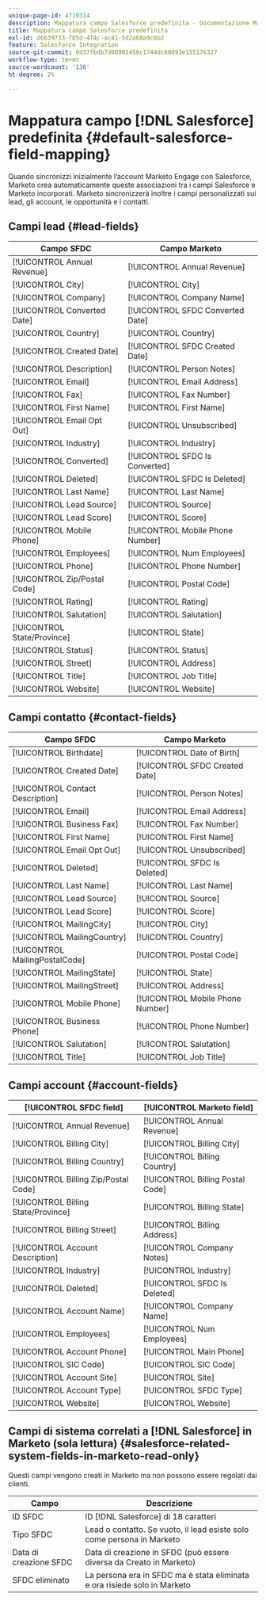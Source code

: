 ```yaml
---
unique-page-id: 4719314
description: Mappatura campo Salesforce predefinita - Documentazione Marketo - Documentazione del prodotto
title: Mappatura campo Salesforce predefinita
exl-id: d6639733-f85d-4f4c-ac41-5d2a68a9c6b2
feature: Salesforce Integration
source-git-commit: 0d37fbdb7d08901458c1744dc68893e155176327
workflow-type: tm+mt
source-wordcount: '138'
ht-degree: 2%

---
```


# Mappatura campo [!DNL Salesforce] predefinita {#default-salesforce-field-mapping}

Quando sincronizzi inizialmente l’account Marketo Engage con Salesforce, Marketo crea automaticamente queste associazioni tra i campi Salesforce e Marketo incorporati. Marketo sincronizzerà inoltre i campi personalizzati sui lead, gli account, le opportunità e i contatti.

## Campi lead {#lead-fields}

| Campo SFDC | Campo Marketo |
|---|---|
| [!UICONTROL Annual Revenue] | [!UICONTROL Annual Revenue] |
| [!UICONTROL City] | [!UICONTROL City] |
| [!UICONTROL Company] | [!UICONTROL Company Name] |
| [!UICONTROL Converted Date] | [!UICONTROL SFDC Converted Date] |
| [!UICONTROL Country] | [!UICONTROL Country] |
| [!UICONTROL Created Date] | [!UICONTROL SFDC Created Date] |
| [!UICONTROL Description] | [!UICONTROL Person Notes] |
| [!UICONTROL Email] | [!UICONTROL Email Address] |
| [!UICONTROL Fax] | [!UICONTROL Fax Number] |
| [!UICONTROL First Name] | [!UICONTROL First Name] |
| [!UICONTROL Email Opt Out] | [!UICONTROL Unsubscribed] |
| [!UICONTROL Industry] | [!UICONTROL Industry] |
| [!UICONTROL Converted] | [!UICONTROL SFDC Is Converted] |
| [!UICONTROL Deleted] | [!UICONTROL SFDC Is Deleted] |
| [!UICONTROL Last Name] | [!UICONTROL Last Name] |
| [!UICONTROL Lead Source] | [!UICONTROL Source] |
| [!UICONTROL Lead Score] | [!UICONTROL Score] |
| [!UICONTROL Mobile Phone] | [!UICONTROL Mobile Phone Number] |
| [!UICONTROL Employees] | [!UICONTROL Num Employees] |
| [!UICONTROL Phone] | [!UICONTROL Phone Number] |
| [!UICONTROL Zip/Postal Code] | [!UICONTROL Postal Code] |
| [!UICONTROL Rating] | [!UICONTROL Rating] |
| [!UICONTROL Salutation] | [!UICONTROL Salutation] |
| [!UICONTROL State/Province] | [!UICONTROL State] |
| [!UICONTROL Status] | [!UICONTROL Status] |
| [!UICONTROL Street] | [!UICONTROL Address] |
| [!UICONTROL Title] | [!UICONTROL Job Title] |
| [!UICONTROL Website] | [!UICONTROL Website] |

## Campi contatto {#contact-fields}

| Campo SFDC | Campo Marketo |
|---|---|
| [!UICONTROL Birthdate] | [!UICONTROL Date of Birth] |
| [!UICONTROL Created Date] | [!UICONTROL SFDC Created Date] |
| [!UICONTROL Contact Description] | [!UICONTROL Person Notes] |
| [!UICONTROL Email] | [!UICONTROL Email Address] |
| [!UICONTROL Business Fax] | [!UICONTROL Fax Number] |
| [!UICONTROL First Name] | [!UICONTROL First Name] |
| [!UICONTROL Email Opt Out] | [!UICONTROL Unsubscribed] |
| [!UICONTROL Deleted] | [!UICONTROL SFDC Is Deleted] |
| [!UICONTROL Last Name] | [!UICONTROL Last Name] |
| [!UICONTROL Lead Source] | [!UICONTROL Source] |
| [!UICONTROL Lead Score] | [!UICONTROL Score] |
| [!UICONTROL MailingCity] | [!UICONTROL City] |
| [!UICONTROL MailingCountry] | [!UICONTROL Country] |
| [!UICONTROL MailingPostalCode] | [!UICONTROL Postal Code] |
| [!UICONTROL MailingState] | [!UICONTROL State] |
| [!UICONTROL MailingStreet] | [!UICONTROL Address] |
| [!UICONTROL Mobile Phone] | [!UICONTROL Mobile Phone Number] |
| [!UICONTROL Business Phone] | [!UICONTROL Phone Number] |
| [!UICONTROL Salutation] | [!UICONTROL Salutation] |
| [!UICONTROL Title] | [!UICONTROL Job Title] |

## Campi account {#account-fields}

| [!UICONTROL SFDC field] | [!UICONTROL Marketo field] |
|---|---|
| [!UICONTROL Annual Revenue] | [!UICONTROL Annual Revenue] |
| [!UICONTROL Billing City] | [!UICONTROL Billing City] |
| [!UICONTROL Billing Country] | [!UICONTROL Billing Country] |
| [!UICONTROL Billing Zip/Postal Code] | [!UICONTROL Billing Postal Code] |
| [!UICONTROL Billing State/Province] | [!UICONTROL Billing State] |
| [!UICONTROL Billing Street] | [!UICONTROL Billing Address] |
| [!UICONTROL Account Description] | [!UICONTROL Company Notes] |
| [!UICONTROL Industry] | [!UICONTROL Industry] |
| [!UICONTROL Deleted] | [!UICONTROL SFDC Is Deleted] |
| [!UICONTROL Account Name] | [!UICONTROL Company Name] |
| [!UICONTROL Employees] | [!UICONTROL Num Employees] |
| [!UICONTROL Account Phone] | [!UICONTROL Main Phone] |
| [!UICONTROL SIC Code] | [!UICONTROL SIC Code] |
| [!UICONTROL Account Site] | [!UICONTROL Site] |
| [!UICONTROL Account Type] | [!UICONTROL SFDC Type] |
| [!UICONTROL Website] | [!UICONTROL Website] |

## Campi di sistema correlati a [!DNL Salesforce] in Marketo (sola lettura) {#salesforce-related-system-fields-in-marketo-read-only}

Questi campi vengono creati in Marketo ma non possono essere regolati dai clienti.

| Campo | Descrizione |
|---|---|
| ID SFDC | ID [!DNL Salesforce] di 18 caratteri |
| Tipo SFDC | Lead o contatto. Se vuoto, il lead esiste solo come persona in Marketo |
| Data di creazione SFDC | Data di creazione in SFDC (può essere diversa da Creato in Marketo) |
| SFDC eliminato | La persona era in SFDC ma è stata eliminata e ora risiede solo in Marketo |
